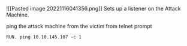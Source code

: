 
![[Pasted image 20221116041356.png]]
Sets up a listener on the Attack Machine.

ping the attack machine from the victim from telnet prompt
```shell
RUN. ping 10.10.145.107 -c 1
```
